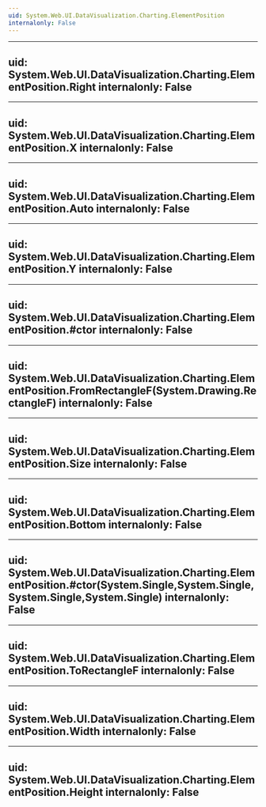 ```yaml
---
uid: System.Web.UI.DataVisualization.Charting.ElementPosition
internalonly: False
---
```


---
uid: System.Web.UI.DataVisualization.Charting.ElementPosition.Right
internalonly: False
---

---
uid: System.Web.UI.DataVisualization.Charting.ElementPosition.X
internalonly: False
---

---
uid: System.Web.UI.DataVisualization.Charting.ElementPosition.Auto
internalonly: False
---

---
uid: System.Web.UI.DataVisualization.Charting.ElementPosition.Y
internalonly: False
---

---
uid: System.Web.UI.DataVisualization.Charting.ElementPosition.#ctor
internalonly: False
---

---
uid: System.Web.UI.DataVisualization.Charting.ElementPosition.FromRectangleF(System.Drawing.RectangleF)
internalonly: False
---

---
uid: System.Web.UI.DataVisualization.Charting.ElementPosition.Size
internalonly: False
---

---
uid: System.Web.UI.DataVisualization.Charting.ElementPosition.Bottom
internalonly: False
---

---
uid: System.Web.UI.DataVisualization.Charting.ElementPosition.#ctor(System.Single,System.Single,System.Single,System.Single)
internalonly: False
---

---
uid: System.Web.UI.DataVisualization.Charting.ElementPosition.ToRectangleF
internalonly: False
---

---
uid: System.Web.UI.DataVisualization.Charting.ElementPosition.Width
internalonly: False
---

---
uid: System.Web.UI.DataVisualization.Charting.ElementPosition.Height
internalonly: False
---
